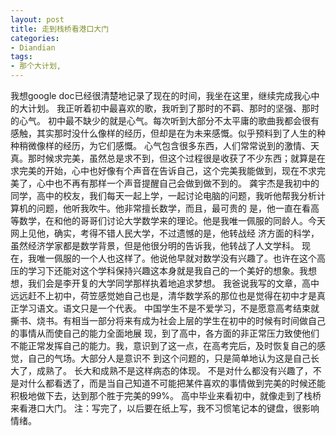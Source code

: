 ```yaml
---
layout: post
title: 走到栈桥看港口大门
categories:
- Diandian
tags:
- 那个大计划, 
---
```

我想google doc已经很清楚地记录了现在的时间，我坐在这里，继续完成我心中的大计划。 我正听着初中最喜欢的歌，我听到了那时的不羁、那时的坚强、那时的心气。 初中最不缺少的就是心气。每次听到大部分不太平庸的歌曲我都会很有感触，其实那时没什么像样的经历，但却是在为未来感慨。似乎预料到了人生的种种稍微像样的经历，为它们感慨。 心气包含很多东西，人们常常说到的激情、天真。那时候求完美，虽然总是求不到，但这个过程很是收获了不少东西；就算是在求完美的开始，心中也好像有个声音在告诉自己，这个完美我能做到，现在不求完美了，心中也不再有那样一个声音提醒自己会做到做不到的。 龚宇杰是我初中的同学，高中的校友，我们每天一起上学，一起讨论电脑的问题，我听他帮我分析计算机的问题，他听我吹牛。他非常擅长数学，而且，最可贵的 是，他一直在看高等数学，在和他的哥哥们讨论大学数学来的理论。他是我唯一佩服的同龄人。今天网上见他，确实，考得不错人民大学，不过遗憾的是，他转战经 济方面的科学，虽然经济学家都是数学背景，但是他很分明的告诉我，他转战了人文学科。 现在，我唯一佩服的一个人也这样了。他说他早就对数学没有兴趣了。也许在这个高压的学习下还能对这个学科保持兴趣这本身就是我自己的一个美好的想象。我想想，我们会是李开复的大学同学那样执着地追求梦想。 我爸说我写的文章，高中远远赶不上初中，荷笠感觉她自己也是，清华数学系的那位也是觉得在初中才是真正学习语文。语文只是一个代表。 中国学生不是不爱学习，不是愿意高考结束就撕书、烧书。有相当一部分将来有成为社会上层的学生在初中的时候有时间做自己的事情从而使自己的能力全面地展 现，到了高中，各方面的非正常压力致使他们不能正常发挥自己的能力。我，意识到了这一点，在高考完后，及时恢复自己的感觉，自己的气场。大部分人是意识不 到这个问题的，只是简单地认为这是自己长大了，成熟了。 长大和成熟不是这样病态的体现。 不是对什么都没有兴趣了，不是对什么都看透了，而是当自己知道不可能把某件喜欢的事情做到完美的时候还能积极地做下去，达到那个胜于完美的99%。 高中毕业来看初中，就像走到了栈桥来看港口大门。 注：写完了，以后要在纸上写，我不习惯笔记本的键盘，很影响情绪。